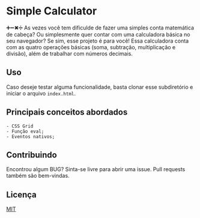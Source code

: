 # Simple Calculator

➕➖✖➗
 As vezes você tem dificulde de fazer uma simples conta matemática de cabeça? Ou simplesmente quer contar com uma calculadora básica no seu navegador? Se sim, esse projeto é para você!
 Essa calculadora conta com as quatro operações básicas (soma, subtração, multiplicação e divisão), além de trabalhar com números decimais. 

## Uso

Caso deseje testar alguma funcionalidade, basta clonar esse subdiretório e iniciar o arquivo ```index.html```.


## Principais conceitos abordados
	- CSS Grid
	- Função eval;
	- Eventos nativos;

## Contribuindo
Encontrou algum BUG? Sinta-se livre para abrir uma issue. Pull requests também são bem-vindas.

## Licença
[MIT](https://choosealicense.com/licenses/mit/)
